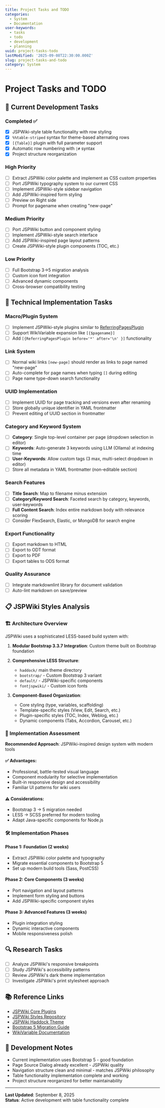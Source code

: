 ```yaml
---
title: Project Tasks and TODO
categories:
  - System
  - Documentation
user-keywords:
  - tasks
  - todo
  - development
  - planning
uuid: project-tasks-todo
lastModified: '2025-09-08T22:30:00.000Z'
slug: project-tasks-and-todo
category: System
---
```


# Project Tasks and TODO

## 🎯 Current Development Tasks

### Completed ✅
- [x] JSPWiki-style table functionality with row styling
- [x] `%%table-striped` syntax for theme-based alternating rows
- [x] `[{Table}]` plugin with full parameter support
- [x] Automatic row numbering with `|#` syntax
- [x] Project structure reorganization

### High Priority
- [ ] Extract JSPWiki color palette and implement as CSS custom properties
- [ ] Port JSPWiki typography system to our current CSS
- [ ] Implement JSPWiki-style sidebar navigation
- [ ] Add JSPWiki-inspired form styling
- [ ] Preview on Right side
- [ ] Prompt for pagename when creating "new-page"

### Medium Priority  
- [ ] Port JSPWiki button and component styling
- [ ] Implement JSPWiki-style search interface
- [ ] Add JSPWiki-inspired page layout patterns
- [ ] Create JSPWiki-style plugin components (TOC, etc.)

### Low Priority
- [ ] Full Bootstrap 3→5 migration analysis
- [ ] Custom icon font integration
- [ ] Advanced dynamic components
- [ ] Cross-browser compatibility testing

## 🔧 Technical Implementation Tasks

### Macro/Plugin System
- [ ] Implement JSPWiki-style plugins similar to [ReferringPagesPlugin](https://jspwiki-wiki.apache.org/Wiki.jsp?page=ReferringPagesPlugin)
- [ ] Support WikiVariable expansion like `[{$pagename}]`
- [ ] Add `[{ReferringPagesPlugin before='*' after='\n' }]` functionality

### Link System
- [ ] Normal wiki links `[new-page]` should render as links to page named "new-page"
- [ ] Auto-complete for page names when typing `[]` during editing
- [ ] Page name type-down search functionality

### UUID Implementation
- [ ] Implement UUID for page tracking and versions even after renaming
- [ ] Store globally unique identifier in YAML frontmatter
- [ ] Prevent editing of UUID section in frontmatter

### Category and Keyword System
- [ ] **Category**: Single top-level container per page (dropdown selection in editor)
- [ ] **Keywords**: Auto-generate 3 keywords using LLM (Ollama) at indexing time
- [ ] **User-Keywords**: Allow custom tags (3 max, multi-select dropdown in editor)
- [ ] Store all metadata in YAML frontmatter (non-editable section)

### Search Features
- [ ] **Title Search**: Map to filename minus extension
- [ ] **Category/Keyword Search**: Faceted search by category, keywords, user-keywords
- [ ] **Full Content Search**: Index entire markdown body with relevance scoring
- [ ] Consider FlexSearch, Elastic, or MongoDB for search engine

### Export Functionality
- [ ] Export markdown to HTML
- [ ] Export to ODT format
- [ ] Export to PDF
- [ ] Export tables to ODS format

### Quality Assurance
- [ ] Integrate markdownlint library for document validation
- [ ] Auto-lint markdown on save/preview

## 📋 JSPWiki Styles Analysis

### 🏗️ Architecture Overview

JSPWiki uses a sophisticated LESS-based build system with:

1. **Modular Bootstrap 3.3.7 Integration**: Custom theme built on Bootstrap foundation
2. **Comprehensive LESS Structure**: 
   - `haddock/` main theme directory
   - `bootstrap/` - Custom Bootstrap 3 variant  
   - `default/` - JSPWiki-specific components
   - `fontjspwiki/` - Custom icon fonts

3. **Component-Based Organization**:
   - Core styling (type, variables, scaffolding)
   - Template-specific styles (View, Edit, Search, etc.)
   - Plugin-specific styles (TOC, Index, Weblog, etc.)
   - Dynamic components (Tabs, Accordion, Carousel, etc.)

### 🎯 Implementation Assessment

**Recommended Approach**: JSPWiki-inspired design system with modern tools

#### ✅ Advantages:
- Professional, battle-tested visual language
- Component modularity for selective implementation
- Built-in responsive design and accessibility
- Familiar UI patterns for wiki users

#### ⚠️ Considerations:
- Bootstrap 3 → 5 migration needed
- LESS → SCSS preferred for modern tooling
- Adapt Java-specific components for Node.js

### 🛠️ Implementation Phases

#### Phase 1: Foundation (2 weeks)
- Extract JSPWiki color palette and typography
- Migrate essential components to Bootstrap 5
- Set up modern build tools (Sass, PostCSS)

#### Phase 2: Core Components (3 weeks)
- Port navigation and layout patterns
- Implement form styling and buttons
- Add JSPWiki-specific component styles

#### Phase 3: Advanced Features (3 weeks)
- Plugin integration styling
- Dynamic interactive components
- Mobile responsiveness polish

## 🔍 Research Tasks
- [ ] Analyze JSPWiki's responsive breakpoints
- [ ] Study JSPWiki's accessibility patterns
- [ ] Review JSPWiki's dark theme implementation
- [ ] Investigate JSPWiki's print stylesheet approach

## 📚 Reference Links

- [JSPWiki Core Plugins](https://jspwiki-wiki.apache.org/Wiki.jsp?page=JSPWikiCorePlugins)
- [JSPWiki Styles Repository](https://github.com/apache/jspwiki/tree/master/jspwiki-war/src/main/styles)
- [JSPWiki Haddock Theme](https://github.com/apache/jspwiki/tree/master/jspwiki-war/src/main/styles/haddock)
- [Bootstrap 5 Migration Guide](https://getbootstrap.com/docs/5.0/migration/)
- [WikiVariable Documentation](https://jspwiki-wiki.apache.org/Wiki.jsp?page=WikiVariable)

## 💭 Development Notes

- Current implementation uses Bootstrap 5 - good foundation
- Page Source Dialog already excellent - JSPWiki quality
- Navigation structure clean and minimal - matches JSPWiki philosophy
- Table functionality implementation complete and working
- Project structure reorganized for better maintainability

---

**Last Updated**: September 8, 2025  
**Status**: Active development with table functionality complete
